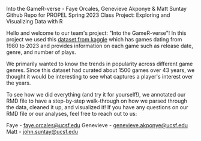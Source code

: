 Into the GameR-verse - Faye Orcales, Genevieve Akponye & Matt Suntay
Github Repo for PROPEL Spring 2023 Class Project: Exploring and Visualizing Data with R
 
Hello and welcome to our team's project: "Into the GameR-verse"! In this project we used this [dataset from kaggle](https://www.kaggle.com/datasets/arnabchaki/popular-video-games-1980-2023) which has games dating from 1980 to 2023 and provides information on each game such as release date, genre, and number of plays. 

We primarily wanted to know the trends in popularity across different game genres. Since this dataset had curated about 1500 games over 43 years, we thought it would be interesting to see what captures a player's interest over the years.

To see how we did everything (and try it for yourself!), we annotated our RMD file to have a step-by-step walk-through on how we parsed through the data, cleaned it up, and visualized it! If you have any questions on our RMD file or our analyses, feel free to reach out to us:

Faye - faye.orcales@ucsf.edu
Genevieve - genevieve.akponye@ucsf.edu
Matt - john.suntay@ucsf.edu
